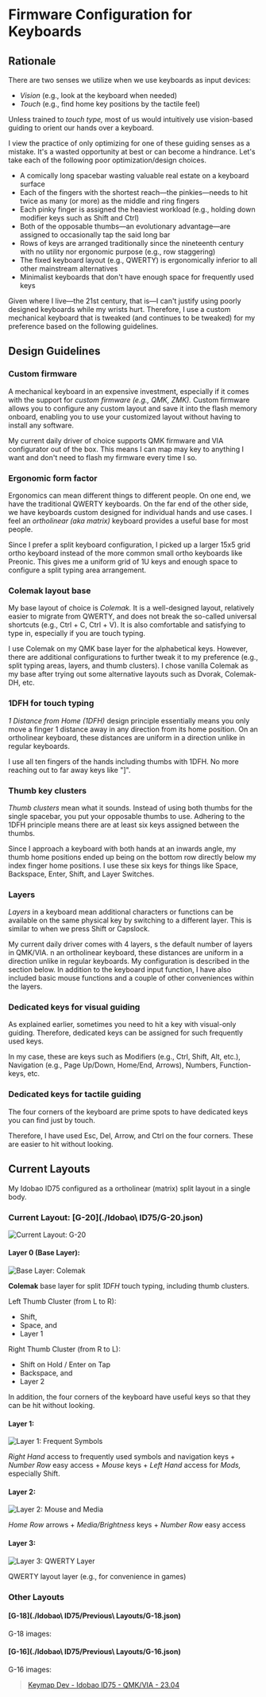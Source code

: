 # Firmware Configuration for Keyboards

## Rationale
There are two senses we utilize when we use keyboards as input devices:
- _Vision_ (e.g., look at the keyboard when needed)
- _Touch_ (e.g., find home key positions by the tactile feel)

Unless trained to _touch type,_ most of us would intuitively use vision-based guiding to orient our hands over a keyboard.

I view the practice of only optimizing for one of these guiding senses as a mistake. It's a wasted opportunity at best or can become a hindrance. Let's take each of the following poor optimization/design choices.
- A comically long spacebar wasting valuable real estate on a keyboard surface
- Each of the fingers with the shortest reach—the pinkies—needs to hit twice as many (or more) as the middle and ring fingers
- Each pinky finger is assigned the heaviest workload (e.g., holding down modifier keys such as Shift and Ctrl)
- Both of the opposable thumbs—an evolutionary advantage—are assigned to occasionally tap the said long bar
- Rows of keys are arranged traditionally since the nineteenth century with no utility nor ergonomic purpose (e.g., row staggering)
- The fixed keyboard layout (e.g., QWERTY) is ergonomically inferior to all other mainstream alternatives
- Minimalist keyboards that don't have enough space for frequently used keys

Given where I live—the 21st century, that is—I can't justify using poorly designed keyboards while my wrists hurt. Therefore, I use a custom mechanical keyboard that is tweaked (and continues to be tweaked) for my preference based on the following guidelines.


## Design Guidelines
### Custom firmware
A mechanical keyboard in an expensive investment, especially if it comes with the support for _custom firmware (e.g., QMK, ZMK)._ Custom firmware allows you to configure any custom layout and save it into the flash memory onboard, enabling you to use your customized layout without having to install any software.

My current daily driver of choice supports QMK firmware and VIA configurator out of the box. This means I can map may key to anything I want and don't need to flash my firmware every time I so.

### Ergonomic form factor
Ergonomics can mean different things to different people. On one end, we have the traditional QWERTY keyboards. On the far end of the other side, we have keyboards custom designed for individual hands and use cases. I feel an _ortholinear (aka matrix)_ keyboard provides a useful base for most people.

Since I prefer a split keyboard configuration, I picked up a larger 15x5 grid ortho keyboard instead of the more common small ortho keyboards like Preonic. This gives me a uniform grid of 1U keys and enough space to configure a split typing area arrangement.

### Colemak layout base
My base layout of choice is _Colemak._ It is a well-designed layout, relatively easier to migrate from QWERTY, and does not break the so-called universal shortcuts (e.g., Ctrl + C, Ctrl + V). It is also comfortable and satisfying to type in, especially if you are touch typing.

I use Colemak on my QMK base layer for the alphabetical keys. However, there are additional configurations to further tweak it to my preference (e.g., split typing areas, layers, and thumb clusters).  I chose vanilla Colemak as my base after trying out some alternative layouts such as Dvorak, Colemak-DH, etc.

### 1DFH for touch typing
_1 Distance from Home (1DFH)_ design principle essentially means you only move a finger 1 distance away in any direction from its home position. On an ortholinear keyboard, these distances are uniform in a direction unlike in regular keyboards. 

I use all ten fingers of the hands including thumbs with 1DFH. No more reaching out to far away keys like "]".

### Thumb key clusters
_Thumb clusters_ mean what it sounds. Instead of using both thumbs for the single spacebar, you put your opposable thumbs to use. Adhering to the 1DFH principle means there are at least six keys assigned between the thumbs.

Since I approach a keyboard with both hands at an inwards angle, my thumb home positions ended up being on the bottom row directly below my index finger home positions. I use these six keys for things like Space, Backspace, Enter, Shift, and Layer Switches.

### Layers
_Layers_ in a keyboard mean additional characters or functions can be available on the same physical key by switching to a different layer. This is similar to when we press Shift or Capslock.

My current daily driver comes with 4 layers, s the default number of layers in QMK/VIA. n an ortholinear keyboard, these distances are uniform in a direction unlike in regular keyboards. My configuration is described in the section below. In addition to the keyboard input function, I have also included basic mouse functions and a couple of other conveniences within the layers.

### Dedicated keys for visual guiding
As explained earlier, sometimes you need to hit a key with visual-only guiding. Therefore, dedicated keys can be assigned for such frequently used keys.

In my case, these are keys such as Modifiers (e.g., Ctrl, Shift, Alt, etc.), Navigation (e.g., Page Up/Down, Home/End, Arrows), Numbers, Function-keys, etc.

### Dedicated keys for tactile guiding
The four corners of the keyboard are prime spots to have dedicated keys you can find just by touch.

Therefore, I have used Esc, Del, Arrow, and Ctrl on the four corners. These are easier to hit without looking.


## Current Layouts
My Idobao ID75 configured as a ortholinear (matrix) split layout in a single body.

### Current Layout: [G-20](./Idobao\ ID75/G-20.json)
![Current Layout: G-20](https://i.imgur.com/TODO.png)

#### Layer 0 (Base Layer):
![Base Layer: Colemak](https://i.imgur.com/TODO.png)

__Colemak__ base layer for split _1DFH_ touch typing, including thumb clusters.

Left Thumb Cluster (from L to R):
- Shift,
- Space, and
- Layer 1

Right Thumb Cluster (from R to L):
- Shift on Hold / Enter on Tap
- Backspace, and
- Layer 2

In addition, the four corners of the keyboard have useful keys so that they can be hit without looking.

#### Layer 1:
![Layer 1: Frequent Symbols](https://i.imgur.com/TODO.png)

_Right Hand_ access to frequently used symbols and navigation keys + _Number Row_ easy access + _Mouse_ keys + _Left Hand_ access for _Mods,_ especially Shift.

#### Layer 2:
![Layer 2: Mouse and Media](https://i.imgur.com/TODO.png)

_Home Row_ arrows + _Media/Brightness_ keys + _Number Row_ easy access

#### Layer 3:
![Layer 3: QWERTY Layer](https://i.imgur.com/TODO.png)

QWERTY layout layer (e.g., for convenience in games)


### Other Layouts

#### [G-18](./Idobao\ ID75/Previous\ Layouts/G-18.json)
G-18 images:


#### [G-16](./Idobao\ ID75/Previous\ Layouts/G-16.json)
G-16 images:
<blockquote class="imgur-embed-pub" lang="en" data-id="a/n7rGcCq"  ><a href="//imgur.com/a/n7rGcCq">Keymap Dev - Idobao ID75 - QMK/VIA - 23.04</a></blockquote>
